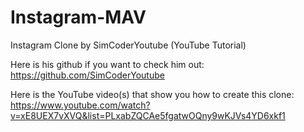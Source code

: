 # Instagram-MAV

Instagram Clone by SimCoderYoutube (YouTube Tutorial)

Here is his github if you want to check him out: 
https://github.com/SimCoderYoutube

Here is the YouTube video(s) that show you how to create this clone: 
https://www.youtube.com/watch?v=xE8UEX7vXVQ&list=PLxabZQCAe5fgatwOQny9wKJVs4YD6xkf1
